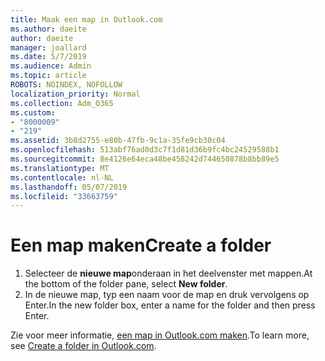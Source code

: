 ```yaml
---
title: Maak een map in Outlook.com
ms.author: daeite
author: daeite
manager: joallard
ms.date: 5/7/2019
ms.audience: Admin
ms.topic: article
ROBOTS: NOINDEX, NOFOLLOW
localization_priority: Normal
ms.collection: Adm_O365
ms.custom:
- "8000009"
- "219"
ms.assetid: 3b8d2755-e80b-47fb-9c1a-35fe9cb30c04
ms.openlocfilehash: 513abf76ad0d3c7f1d81d36b9fc4bc24529588b1
ms.sourcegitcommit: 8e4126e64eca48be458242d744650878b8bb89e5
ms.translationtype: MT
ms.contentlocale: nl-NL
ms.lasthandoff: 05/07/2019
ms.locfileid: "33663759"
---
```

# <a name="create-a-folder"></a><span data-ttu-id="b610d-102">Een map maken</span><span class="sxs-lookup"><span data-stu-id="b610d-102">Create a folder</span></span>

1. <span data-ttu-id="b610d-103">Selecteer de **nieuwe map**onderaan in het deelvenster met mappen.</span><span class="sxs-lookup"><span data-stu-id="b610d-103">At the bottom of the folder pane, select **New folder**.</span></span>
2. <span data-ttu-id="b610d-104">In de nieuwe map, typ een naam voor de map en druk vervolgens op Enter.</span><span class="sxs-lookup"><span data-stu-id="b610d-104">In the new folder box, enter a name for the folder and then press Enter.</span></span>

<span data-ttu-id="b610d-105">Zie voor meer informatie, [een map in Outlook.com maken](https://go.microsoft.com/fwlink/p/?linkid=873114).</span><span class="sxs-lookup"><span data-stu-id="b610d-105">To learn more, see [Create a folder in Outlook.com](https://go.microsoft.com/fwlink/p/?linkid=873114).</span></span>